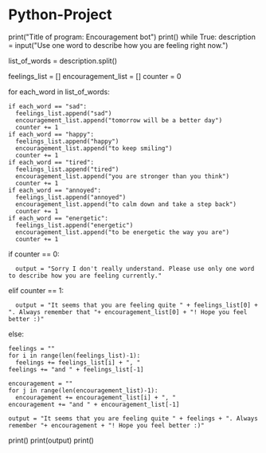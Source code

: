 # Python-Project
print("Title of program: Encouragement bot")
print()
while True:
  description = input("Use one word to describe how you are feeling right now.")

  list_of_words = description.split()

  feelings_list = []
  encouragement_list = []
  counter = 0

  for each_word in list_of_words:

    if each_word == "sad":
      feelings_list.append("sad")
      encouragement_list.append("tomorrow will be a better day")
      counter += 1
    if each_word == "happy":
      feelings_list.append("happy")
      encouragement_list.append("to keep smiling")
      counter += 1
    if each_word == "tired":
      feelings_list.append("tired")
      encouragement_list.append("you are stronger than you think")
      counter += 1
    if each_word == "annoyed":
      feelings_list.append("annoyed")
      encouragement_list.append("to calm down and take a step back")
      counter += 1
    if each_word == "energetic":
      feelings_list.append("energetic")
      encouragement_list.append("to be energetic the way you are")
      counter += 1

  if counter == 0:
    
      output = "Sorry I don't really understand. Please use only one word to describe how you are feeling currently."

  elif counter == 1:
    
      output = "It seems that you are feeling quite " + feelings_list[0] + ". Always remember that "+ encouragement_list[0] + "! Hope you feel better :)"  

  else:
  
    feelings = ""    
    for i in range(len(feelings_list)-1):
      feelings += feelings_list[i] + ", "
    feelings += "and " + feelings_list[-1]
    
    encouragement = ""    
    for j in range(len(encouragement_list)-1):
      encouragement += encouragement_list[i] + ", "
    encouragement += "and " + encouragement_list[-1]
    
    output = "It seems that you are feeling quite " + feelings + ". Always remember "+ encouragement + "! Hope you feel better :)"

  print()
  print(output)
  print()
